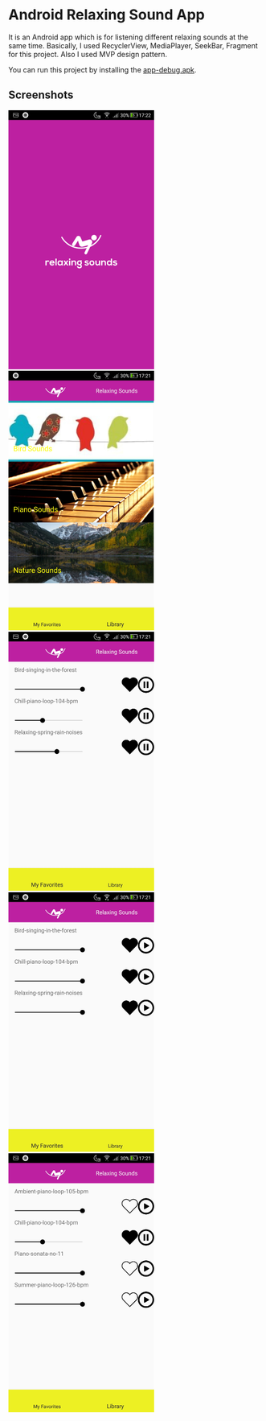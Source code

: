# Android Relaxing Sound App
It is an Android app which is for listening different relaxing sounds at the same time. Basically, I used RecyclerView, MediaPlayer, SeekBar, Fragment for this project. Also I used MVP design pattern.

You can run this project by installing the [app-debug.apk](https://github.com/burhanelgun/RelaxingSoundsAndroid/raw/master/app-debug.apk).

## Screenshots
<p float="left">
<img src="https://github.com/burhanelgun/RelaxingSoundsAndroid/blob/master/Screenshot_20190212-172213.jpg" width="290" title="hover text">
<img src="https://github.com/burhanelgun/RelaxingSoundsAndroid/blob/master/Screenshot_20190212-172115.jpg" width="290" title="hover text">
<img src="https://github.com/burhanelgun/RelaxingSoundsAndroid/blob/master/Screenshot_20190212-172151.jpg" width="290" title="hover text">
<img src="https://github.com/burhanelgun/RelaxingSoundsAndroid/blob/master/Screenshot_20190212-172138.jpg" width="290" title="hover text">
<img src="https://github.com/burhanelgun/RelaxingSoundsAndroid/blob/master/Screenshot_20190212-172158.jpg" width="290" title="hover text">
</p>
